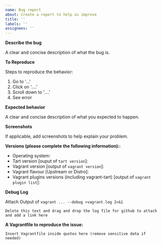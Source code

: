```yaml
---
name: Bug report
about: Create a report to help us improve
title: ''
labels: ''
assignees: ''
---
```


**Describe the bug**

A clear and concise description of what the bug is.

**To Reproduce**

Steps to reproduce the behavior:
1. Go to '...'
2. Click on '....'
3. Scroll down to '....'
4. See error

**Expected behavior**

A clear and concise description of what you expected to happen.

**Screenshots**

If applicable, add screenshots to help explain your problem.

**Versions (please complete the following information):**:

- Operating system:
- Tart version [ouput of `tart version`]:
- Vagrant version [output of `vagrant version`]:
- Vagrant flavour [Upstream or Distro]: 
- Vagrant plugins versions (including vagrant-tart) [output of `vagrant plugin list`]:

**Debug Log**

Attach Output of `vagrant ... --debug >vagrant.log 2>&1`

```
Delete this text and drag and drop the log file for github to attach and add a link here
```

**A Vagrantfile to reproduce the issue:**

```
Insert Vagrantfile inside quotes here (remove sensitive data if needed)
```
